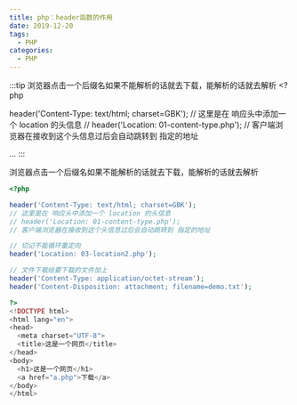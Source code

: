 ```yaml
---
title: php：header函数的作用
date: 2019-12-20
tags:
  - PHP
categories:
  - PHP
---
```


:::tip
浏览器点击一个后缀名如果不能解析的话就去下载，能解析的话就去解析
&lt;?php

header('Content-Type: text/html; charset=GBK');
// 这里是在 响应头中添加一个 location 的头信息
// header('Location: 01-content-type.php');
// 客户端浏览器在接收到这个头信息过后会自动跳转到 指定的地址

...
:::

<!-- more -->

浏览器点击一个后缀名如果不能解析的话就去下载，能解析的话就去解析
```php
<?php

header('Content-Type: text/html; charset=GBK');
// 这里是在 响应头中添加一个 location 的头信息
// header('Location: 01-content-type.php');
// 客户端浏览器在接收到这个头信息过后会自动跳转到 指定的地址

// 切记不能循环重定向
header('Location: 03-location2.php');

// 文件下载给要下载的文件加上
header('Content-Type: application/octet-stream');
header('Content-Disposition: attachment; filename=demo.txt');

?>
<!DOCTYPE html>
<html lang="en">
<head>
  <meta charset="UTF-8">
  <title>这是一个网页</title>
</head>
<body>
  <h1>这是一个网页</h1>
  <a href="a.php">下载</a>
</body>
</html>

```
